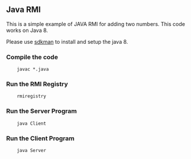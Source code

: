 ## Java RMI

This is a simple example of JAVA RMI for adding two numbers. This code works on Java 8.

Please use <a href = 'https://sdkman.io/usage'>sdkman</a> to install and setup the java 8.


### Compile the code

```
    javac *.java
```

### Run the RMI Registry

```
    rmiregistry
```

### Run the Server Program

```
    java Client
```

### Run the Client Program

```
    java Server
```

